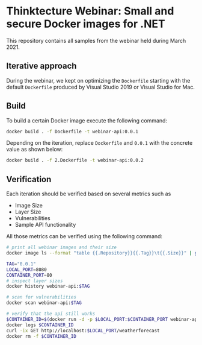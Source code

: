 # Thinktecture Webinar: Small and secure Docker images for .NET

This repository contains all samples from the webinar held during March 2021.

## Iterative approach

During the webinar, we kept on optimizing the `Dockerfile` starting with the default `Dockerfile` produced by Visual Studio 2019 or Visual Studio for Mac.

## Build

To build a certain Docker image execute the following command:

```bash
docker build . -f Dockerfile -t webinar-api:0.0.1
```

Depending on the iteration, replace `Dockerfile` and `0.0.1` with the concrete value as shown below:

```bash
docker build . -f 2.Dockerfile -t webinar-api:0.0.2
```

## Verification

Each iteration should be verified based on several metrics such as

- Image Size
- Layer Size
- Vulnerabilities
- Sample API functionality

All those metrics can be verified using the following command:

```bash
# print all webinar images and their size
docker image ls --format "table {{.Repository}}{{.Tag}}\t{{.Size}}" | grep webinar

TAG="0.0.1"
LOCAL_PORT=8080
CONTAINER_PORT=80
# inspect layer sizes
docker history webinar-api:$TAG

# scan for vulnerabilities
docker scan webinar-api:$TAG

# verify that the api still works
$CONTAINER_ID=$(docker run -d -p $LOCAL_PORT:$CONTAINER_PORT webinar-api:$TAG)
docker logs $CONTAINER_ID
curl -ix GET http://localhost:$LOCAL_PORT/weatherforecast
docker rm -f $CONTAINER_ID
```
